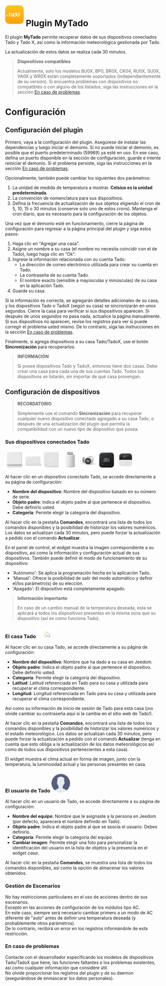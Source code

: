 # <img src="../images/MyTado_icon.png" width="60"/> Plugin MyTado

El plugin **MyTado** permite recuperar datos de sus dispositivos conectados Tado y Tado X, así como la información meteorológica gestionada por Tado.

La actualización de estos datos se realiza cada 30 minutos.

>**Dispositivos compatibles**
>
>Actualmente, solo los modelos BU0X, BP0, BR0X, CK04, RU0X, SU0X, VA0X y WR0X están completamente soportados (independientemente de su versión).
>Si encuentra problemas con dispositivos no compatibles o con alguno de los listados, siga las instrucciones en la sección [En caso de problemas](#En-caso-de-problemas).

# Configuración

## Configuración del plugin

Primero, vaya a la configuración del plugin.
Asegúrese de instalar las dependencias y luego iniciar el demonio.
Si no puede iniciar el demonio, es posible que el puerto predeterminado (59969) ya esté en uso.
En ese caso, defina un puerto disponible en la sección de configuración, guarde e intente reiniciar el demonio.
Si el problema persiste, siga las instrucciones en la sección [En caso de problemas](#En-caso-de-problemas).

Opcionalmente, también puede cambiar los siguientes dos parámetros:
1. La unidad de medida de temperatura a mostrar. **Celsius es la unidad predeterminada**.
2. La convención de nomenclatura para sus dispositivos.
3. Defina la frecuencia de actualización de sus objetos eligiendo el cron de 5, 10, 15 o 30 minutos (conserve solo uno de estos crons). Mantenga el cron diario, que es necesario para la configuración de los objetos.

Una vez que el demonio esté en funcionamiento, cierre la página de configuración para regresar a la página principal del plugin y siga estos pasos:
1. Haga clic en "Agregar una casa".
2. Asigne un nombre a su casa (el nombre no necesita coincidir con el de Tado), luego haga clic en "Ok".
3. Ingrese la información relacionada con su cuenta Tado:
    - La dirección de correo electrónico utilizada para crear su cuenta en Tado.
    - La contraseña de su cuenta Tado.
    - El nombre exacto (sensible a mayúsculas y minúsculas) de su casa en la aplicación Tado.
4. Guarde su casa.

Si la información es correcta, se agregarán detalles adicionales de su casa, y los dispositivos Tado o TadoX (según su casa) se sincronizarán en unos segundos.
Cierre la casa para verificar si sus dispositivos aparecen.
Si después de unos segundos no pasa nada, actualice la página manualmente.
Si sus dispositivos no aparecen, revise los registros para ver si puede corregir el problema usted mismo.
De lo contrario, siga las instrucciones en la sección [En caso de problemas](#En-caso-de-problemas).

Finalmente, si agrega dispositivos a su casa Tado/TadoX, use el botón **Sincronización** para recuperarlos.

>**INFORMACIÓN**
>
>Si posee dispositivos Tado y TadoX, entonces tiene dos casas. Debe crear una casa para cada una de sus cuentas Tado.
>Todos los dispositivos se listarán, sin importar de qué casa provengan.

## Configuración de dispositivos

>**RECORDATORIO**
>
>Simplemente use el comando **Sincronización** para recuperar cualquier nuevo dispositivo conectado agregado a su casa Tado, o después de una actualización del plugin que permita la compatibilidad con un nuevo tipo de dispositivo que posea.

### Sus dispositivos conectados Tado
<img src="../images/WR0X.png" width="60"/><img src="../images/BU0X.png" width="60"/><img src="../images/RU0X.png" width="60"/><img src="../images/VA0X.png" width="60"/><img src="../images/VA04.png" width="60"/><img src="../images/RU04.png" width="60"/><img src="../images/CK04.png" width="60"/>

Al hacer clic en un dispositivo conectado Tado, se accede directamente a su página de configuración:

- **Nombre del dispositivo**: Nombre del dispositivo basado en su número de serie.
- **Objeto padre**: Indica el objeto padre al que pertenece el dispositivo. Debe definirlo usted.
- **Categoría**: Permite elegir la categoría del dispositivo.

Al hacer clic en la pestaña **Comandos**, encontrará una lista de todos los comandos disponibles y la posibilidad de historizar los valores numéricos.
Los datos se actualizan cada 30 minutos, pero puede forzar la actualización a pedido con el comando **Actualizar**.

En el panel de control, el widget muestra la imagen correspondiente a su dispositivo, así como la información y configuración actual de sus dispositivos.
También puede definir el modo de funcionamiento de su dispositivo:
- 'Autónomo': Se aplica la programación hecha en la aplicación Tado.
- 'Manual': Ofrece la posibilidad de salir del modo automático y definir el/los parámetro(s) de su elección.
- 'Apagado': El dispositivo está completamente apagado.

>**Información importante**
>
>En caso de un cambio manual de la temperatura deseada, esta se aplicará a todos los dispositivos presentes en la misma zona que su dispositivo (así es como funciona Tado).

### El casa Tado <img src="../images/HomeEq.svg" width="60"/>

Al hacer clic en su casa Tado, se accede directamente a su página de configuración:

- **Nombre del dispositivo**: Nombre que ha dado a su casa en Jeedom.
- **Objeto padre**: Indica el objeto padre al que pertenece el dispositivo. Debe definirlo usted.
- **Categoría**: Permite elegir la categoría del dispositivo.
- **Latitud**: Latitud referenciada en Tado para su casa y utilizada para recuperar el clima correspondiente.
- **Longitud**: Longitud referenciada en Tado para su casa y utilizada para recuperar el clima correspondiente.

Así como su información de inicio de sesión de Tado para esta casa (¡no olvide cambiar su contraseña aquí si la cambia en el sitio web de Tado!).

Al hacer clic en la pestaña **Comandos**, encontrará una lista de todos los comandos disponibles y la posibilidad de historizar los valores numéricos y el estado meteorológico.
Los datos se actualizan cada 30 minutos, pero puede forzar la actualización a pedido con el comando **Actualizar** (tenga en cuenta que esto obliga a la actualización de los datos meteorológicos así como de todos sus dispositivos pertenecientes a esta casa).

El widget muestra el clima actual en forma de imagen, junto con la temperatura, la luminosidad actual y las personas presentes en casa.

### El usuario de Tado <img src="../images/MyTado_user.png" width="60"/>  

Al hacer clic en un usuario de Tado, se accede directamente a su página de configuración:  
- **Nombre del equipo**: Nombre que le asignaste a la persona en Jeedom (por defecto, aparecerá el nombre definido en Tado).  
- **Objeto padre**: Indica el objeto padre al que se asocia el usuario. Debes definirlo.  
- **Categoría**: Permite elegir la categoría del equipo.  
- **Cambiar imagen**: Permite elegir una foto para personalizar la identificación del usuario en la lista de objetos y la presencia en el widget *casa*.

Al hacer clic en la pestaña **Comandos**, se muestra una lista de todos los comandos disponibles, así como la opción de almacenar los valores obtenidos.  

### Gestión de Escenarios

No hay restricciones particulares en el uso de acciones dentro de sus escenarios.  
Excepto en las acciones de configuración de los módulos tipo AC.  
En este caso, siempre será necesario cambiar primero a un modo de AC diferente de "auto" antes de definir una temperatura deseada (y probablemente otros parámetros).  
De lo contrario, recibirá un error en los registros informándole de esta restricción.

### En caso de problemas

Contacte con el desarrollador especificando los modelos de dispositivos Tado/TadoX que tiene, las funciones faltantes o los problemas existentes, así como cualquier información que considere útil.  
No olvide proporcionar los registros del plugin y de su daemon (asegurándose de enmascarar los datos personales).
